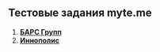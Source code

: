 ## Тестовые задания myte.me

1. **[БАРС Групп](https://github.com/IVZaytsev/myte-solutions/tree/main/bars)**
2. **[Иннополис](https://github.com/IVZaytsev/myte-solutions/tree/main/inno)**